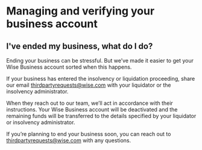 # Managing and verifying your business account  
## I've ended my business, what do I do?  
Ending your business can be stressful. But we’ve made it easier to get your Wise Business account sorted when this happens.

If your business has entered the insolvency or liquidation proceeding, share our email thirdpartyrequests@wise.com with your liquidator or the insolvency administrator.

When they reach out to our team, we’ll act in accordance with their instructions. Your Wise Business account will be deactivated and the remaining funds will be transferred to the details specified by your liquidator or insolvency administrator.

If you’re planning to end your business soon, you can reach out to thirdpartyrequests@wise.com with any questions.